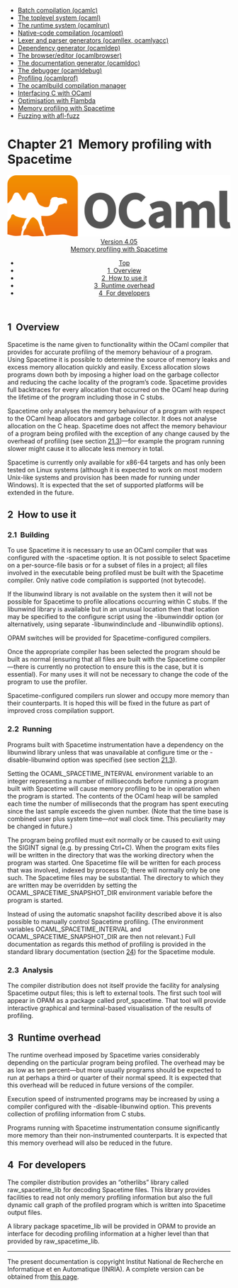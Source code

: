<!-- ((! set title Manual !)) ((! set documentation !)) ((! set manual !)) ((! set nobreadcrumb !)) -->
<div class="manual content"><ul class="part_menu"><li><a href="comp.html">Batch compilation (ocamlc)</a></li><li><a href="toplevel.html">The toplevel system (ocaml)</a></li><li><a href="runtime.html">The runtime system (ocamlrun)</a></li><li><a href="native.html">Native-code compilation (ocamlopt)</a></li><li><a href="lexyacc.html">Lexer and parser generators (ocamllex, ocamlyacc)</a></li><li><a href="depend.html">Dependency generator (ocamldep)</a></li><li><a href="browser.html">The browser/editor (ocamlbrowser)</a></li><li><a href="ocamldoc.html">The documentation generator (ocamldoc)</a></li><li><a href="debugger.html">The debugger (ocamldebug)</a></li><li><a href="profil.html">Profiling (ocamlprof)</a></li><li><a href="manual032.html">The ocamlbuild compilation manager</a></li><li><a href="intfc.html">Interfacing C with OCaml</a></li><li><a href="flambda.html">Optimisation with Flambda</a></li><li class="active"><a href="spacetime.html">Memory profiling with Spacetime</a></li><li><a href="afl-fuzz.html">Fuzzing with afl-fuzz</a></li></ul>




<h1 class="chapter" id="sec509"><span>Chapter 21</span>&nbsp;&nbsp;Memory profiling with Spacetime</h1>
<header><nav class="toc brand"><a class="brand" href="https://ocaml.org/"><img src="colour-logo-gray.svg" class="svg" alt="OCaml"></a></nav><nav class="toc"><div class="toc_version"><a href="/docs" id="version-select">Version 4.05</a></div><div class="toc_title"><a href="#">Memory profiling with Spacetime</a></div><ul><li class="top"><a href="#">Top</a></li>
<li><a href="#sec510">1&nbsp;&nbsp;Overview</a>
</li><li><a href="#sec511">2&nbsp;&nbsp;How to use it</a>
</li><li><a href="#sec515">3&nbsp;&nbsp;Runtime overhead</a>
</li><li><a href="#sec516">4&nbsp;&nbsp;For developers</a>
</li></ul></nav></header>

<h2 class="section" id="sec510">1&nbsp;&nbsp;Overview</h2>
<p>Spacetime is the name given to functionality within the OCaml compiler that
provides for accurate profiling of the memory behaviour of a program.
Using Spacetime it is possible to determine the source of memory leaks
and excess memory allocation quickly and easily. Excess allocation slows
programs down both by imposing a higher load on the garbage collector and
reducing the cache locality of the program’s code. Spacetime provides
full backtraces for every allocation that occurred on the OCaml heap
during the lifetime of the program including those in C stubs.</p><p>Spacetime only analyses the memory behaviour of a program with respect to
the OCaml heap allocators and garbage collector. It does not analyse
allocation on the C heap. Spacetime does not affect the memory behaviour
of a program being profiled with the exception of any change caused by the
overhead of profiling (see section <a href="#runtimeoverhead">21.3</a>)—for example
the program running slower might cause it to allocate less memory in total.</p><p>Spacetime is currently only available for x86-64 targets and has only been
tested on Linux systems (although it is expected to work on most modern
Unix-like systems and provision has been made for running under
Windows). It is expected that the set of supported platforms will
be extended in the future.</p>
<h2 class="section" id="sec511">2&nbsp;&nbsp;How to use it</h2>
<h3 class="subsection" id="sec512">2.1&nbsp;&nbsp;Building</h3>
<p>To use Spacetime it is necessary to use an OCaml compiler that was
configured with the <span class="c003">-spacetime</span> option. It is not possible to select
Spacetime on a per-source-file basis or for a subset of files in a project;
all files involved in the executable being profiled must be built with the
Spacetime compiler. Only native code compilation is supported (not
bytecode).</p><p>If the <span class="c003">libunwind</span> library is not available on the system then it will
not be possible for Spacetime to profile allocations occurring within
C stubs. If the <span class="c003">libunwind</span> library is available but in an unusual
location then that location may be specified to the <span class="c003">configure</span> script
using the <span class="c003">-libunwinddir</span> option (or alternatively, using separate
<span class="c003">-libunwindinclude</span> and <span class="c003">-libunwindlib</span> options).</p><p>OPAM switches will be provided for Spacetime-configured compilers.</p><p>Once the appropriate compiler has been selected the program should be
built as normal (ensuring that all files are built with the Spacetime
compiler—there is currently no protection to ensure this is the case, but
it is essential). For many uses it will not be necessary to change the
code of the program to use the profiler.</p><p>Spacetime-configured compilers run slower and occupy more memory than their
counterparts. It is hoped this will be fixed in the future as part of
improved cross compilation support.</p>
<h3 class="subsection" id="sec513">2.2&nbsp;&nbsp;Running</h3>
<p>Programs built with Spacetime instrumentation have a dependency on
the <span class="c003">libunwind</span> library unless that was unavailable at configure time or
the <span class="c003">-disable-libunwind</span> option was specified
(see section <a href="#runtimeoverhead">21.3</a>).</p><p>Setting the <span class="c003">OCAML_SPACETIME_INTERVAL</span> environment variable to an
integer representing a number of milliseconds before running a program built
with Spacetime will cause memory profiling to be in operation when the
program is started. The contents of the OCaml heap will be sampled each
time the number of milliseconds that the program has spent executing since the
last sample exceeds the given number. (Note that the time base is combined
user plus system time—<em>not</em> wall clock time. This peculiarity may be
changed in future.)</p><p>The program being profiled must exit normally or be caused to exit using
the <span class="c003">SIGINT</span> signal (e.g. by pressing Ctrl+C). When the program exits
files will be written in the directory that was the working directory when
the program was started. One Spacetime file will be written for each
process that was involved, indexed by process ID; there will normally only
be one such. The Spacetime files may be substantial. The directory to which
they are written may be overridden by setting
the <span class="c003">OCAML_SPACETIME_SNAPSHOT_DIR</span> environment variable before the
program is started.</p><p>Instead of using the automatic snapshot facility described above it is also
possible to manually control Spacetime profiling. (The environment variables
<span class="c003">OCAML_SPACETIME_INTERVAL</span> and <span class="c003">OCAML_SPACETIME_SNAPSHOT_DIR</span>
are then not relevant.) Full documentation as regards this method of profiling
is provided in the standard library documentation (section <a href="stdlib.html#c%3Astdlib">24</a>)
for the <span class="c003">Spacetime</span> module.</p>
<h3 class="subsection" id="sec514">2.3&nbsp;&nbsp;Analysis</h3>
<p>The compiler distribution does not itself provide the facility for analysing
Spacetime output files; this is left to external tools. The first such tool
will appear in OPAM as a package called <span class="c003">prof_spacetime</span>. That tool will
provide interactive graphical and terminal-based visualisation of
the results of profiling.</p>
<h2 class="section" id="sec515">3&nbsp;&nbsp;Runtime overhead</h2>
<p><a id="runtimeoverhead"></a></p><p>The runtime overhead imposed by Spacetime varies considerably depending on
the particular program being profiled. The overhead may be as low as
ten percent—but more usually programs should be expected to run at perhaps
a third or quarter of their normal speed. It is expected that this overhead
will be reduced in future versions of the compiler.</p><p>Execution speed of instrumented programs may be increased by using a compiler
configured with the <span class="c003">-disable-libunwind</span> option. This prevents collection
of profiling information from C stubs.</p><p>Programs running with Spacetime instrumentation consume significantly more
memory than their non-instrumented counterparts. It is expected that this
memory overhead will also be reduced in the future.</p>
<h2 class="section" id="sec516">4&nbsp;&nbsp;For developers</h2>
<p>The compiler distribution provides an “<span class="c003">otherlibs</span>” library called
<span class="c003">raw_spacetime_lib</span> for decoding Spacetime files. This library
provides facilities to read not only memory profiling information but also
the full dynamic call graph of the profiled program which is written into
Spacetime output files.</p><p>A library package <span class="c003">spacetime_lib</span> will be provided in OPAM
to provide an interface for decoding profiling information at a higher
level than that provided by <span class="c003">raw_spacetime_lib</span>.

</p>
<hr>





<div class="copyright">The present documentation is copyright Institut National de Recherche en Informatique et en Automatique (INRIA). A complete version can be obtained from <a href="http://caml.inria.fr/pub/docs/manual-ocaml/">this page</a>.</div></div>
